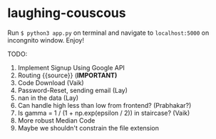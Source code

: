 # laughing-couscous

Run ```$ python3 app.py```  on terminal and navigate to ```localhost:5000``` on incongnito window. Enjoy!

TODO:
1. Implement Signup Using Google API
7. Routing {{source}} (**IMPORTANT)**
14. Code Download (Vaik)
18. Password-Reset, sending email (Lay)
23. nan in the data (Lay)
28. Can handle high less than low from frontend? (Prabhakar?)
30. Is gamma = 1 / (1 + np.exp(epsilon / 2)) in staircase? (Vaik)
31. More robust Median Code
32. Maybe we shouldn't constrain the file extension
